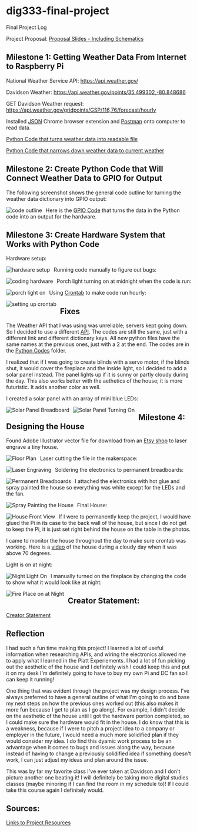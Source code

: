 # dig333-final-project
Final Project Log

Project Proposal: [Proposal Slides - Including Schematics](https://docs.google.com/presentation/d/1VCNRhh4Yt2g6CyYGfm-fvS7Go773UuG2uuAi2unPjNQ/edit?usp=sharing)

## Milestone 1: Getting Weather Data From Internet to Raspberry Pi

National Weather Service API: https://api.weather.gov/

Davidson Weather: https://api.weather.gov/points/35.499302,-80.848686

GET Davidson Weather request: https://api.weather.gov/gridpoints/GSP/116,76/forecast/hourly

Installed [JSON](https://chrome.google.com/webstore/detail/json-viewer/gbmdgpbipfallnflgajpaliibnhdgobh?hl=en-US) Chrome browser extension and [Postman](https://web.postman.co/onboarding/user) onto computer to read data.

[Python Code that turns weather data into readable file](https://github.com/malloryjustis/dig333-final-project/blob/main/weatherdatafromapi.py)

[Python Code that narrows down weather data to current weather](https://github.com/malloryjustis/dig333-final-project/blob/main/currentweatherdataonly.py)

## Milestone 2: Create Python Code that Will Connect Weather Data to GPIO for Output

The following screenshot shows the general code outline for turning the weather data dictionary into GPIO output:

<img src="photos/gpiocodebeforegpiosettings.jpg" alt="code outline" style="float: left; margin-right: 10px;" />

Here is the [GPIO Code](https://github.com/malloryjustis/dig333-final-project/blob/main/python_codes/weather_to_gpio.py) that turns the data in the Python code into an output for the hardware.

## Milestone 3: Create Hardware System that Works with Python Code

Hardware setup:

<img src="photos/hardware_setup.jpg" alt="hardware setup" style="float: left; margin-right: 10px;" />

Running code manually to figure out bugs:

<img src="photos/codinghardware.jpg" alt="coding hardware" style="float: left; margin-right: 10px;" />

Porch light turning on at midnight when the code is run:

<img src="photos/porchlight.jpg" alt="porch light on" style="float: left; margin-right: 10px;" />

Using [Crontab](https://crontab.guru/#@hourly) to make code run hourly:

<img src="photos/crontabrunning.jpg" alt="setting up crontab" style="float: left; margin-right: 10px;" />

## Fixes

The Weather API that I was using was unreliable; servers kept going down. So I decided to use a different [API](https://api.weatherusa.net/v1/forecast?q=35.227085,-80.843124&daily=0&units=e&maxtime=7d). The codes are still the same, just with a different link and different dictionary keys. All new python files have the same names at the previous ones, just with a 2 at the end. The codes are in the [Python Codes](https://github.com/malloryjustis/dig333-final-project/tree/main/python_codes) folder.

I realized that if I was going to create blinds with a servo motor, if the blinds shut, it would cover the fireplace and the inside light, so I decided to add a solar panel instead. The panel lights up if it is sunny or partly cloudy during the day. This also works better with the aethetics of the house; it is more futuristic. It adds another color as well.

I created a solar panel with an array of mini blue LEDs:

<img src="photos/solarpanelbreadboard.jpg" alt="Solar Panel Breadboard" style="float: left; margin-right: 10px;" />

<img src="photos/solarpanelon.jpg" alt="Solar Panel Turning On" style="float: left; margin-right: 10px;" />

## Milestone 4: Designing the House

Found Adobe Illustrator vector file for download from an [Etsy shop](https://www.etsy.com/listing/786887665/16-miniature-cabin-type-02vector-file?click_key=8ff4772b4ab388e8ccdbe30313a731a55b073fed%3A786887665&click_sum=9d484603&ref=shop_home_active_37) to laser engrave a tiny house.

<img src="photos/tinyhouse_floorplans.jpg" alt="Floor Plan" style="float: left; margin-right: 10px;" />

Laser cutting the file in the makerspace:

<img src="photos/laserengraver.jpg" alt="Laser Engraving" style="float: left; margin-right: 10px;" />

Soldering the electronics to permanent breadboards:

<img src="photos/semipermanentbreadboards.jpg" alt="Permanent Breadboards" style="float: left; margin-right: 10px;" />

I attached the electronics with hot glue and spray painted the house so everything was white except for the LEDs and the fan.

<img src="photos/spraypaint.jpg" alt="Spray Painting the House" style="float: left; margin-right: 10px;" />

Final House:

<img src="photos/housefrontview.jpg" alt="House Front View" style="float: left; margin-right: 10px;" />

If I were to permanently keep the project, I would have glued the Pi in its case to the back wall of the house, but since I do not get to keep the Pi, it is just set right behind the house on the table in the photos.

I came to monitor the house throughout the day to make sure crontab was working. Here is a [video](https://github.com/malloryjustis/dig333-final-project/blob/main/photos/fanon.mov) of the house during a cloudy day when it was above 70 degrees.

Light is on at night:

<img src="photos/nightlighton.jpg" alt="Night Light On" style="float: left; margin-right: 10px;" />

I manually turned on the fireplace by changing the code to show what it would look like at night:

<img src="photos/fireplaceonnight.jpg" alt="Fire Place on at Night" style="float: left; margin-right: 10px;" />

## Creator Statement:

[Creator Statement](https://github.com/malloryjustis/dig333-final-project/blob/main/creator_statement.MD)

## Reflection

I had such a fun time making this project! I learned a lot of useful information when researching APIs, and wiring the electronics allowed me to apply what I learned in the Platt Experiements. I had a lot of fun picking out the aesthetic of the house and I definitely wish I could keep this and put it on my desk I'm definitely going to have to buy my own Pi and DC fan so I can keep it running!

One thing that was evident through the project was my design process. I've always preferred to have a general outline of what I'm going to do and base my next steps on how the previous ones worked out (this also makes it more fun because I get to plan as I go along). For example, I didn't decide on the aesthetic of the house until I got the hardware portion completed, so I could make sure the hardware would fit in the house. I do know that this is a weakness, because if I were to pitch a project idea to a company or employer in the future, I would need a much more solidified plan if they would consider my idea. I do find this dyamic work process to be an advantage when it comes to bugs and issues along the way, because instead of having to change a previously solidified idea if something doesn't work, I can just adjust my ideas and plan around the issue.

This was by far my favorite class I've ever taken at Davidson and I don't picture another one beating it! I will definitely be taking more digital studies classes (maybe minoring if I can find the room in my schedule to)! If I could take this course again I definitely would. 

## Sources:

[Links to Project Resources](https://github.com/malloryjustis/dig333-final-project/blob/main/sources.MD)
